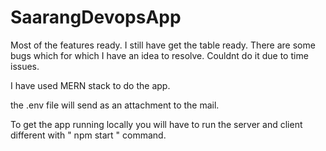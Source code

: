 # SaarangDevopsApp

Most of the features ready. 
I still have get the table ready. 
There are  some bugs which for which I have an idea to resolve. Couldnt do it due to time issues.

I have used MERN stack to do the app. 

the .env file will send as an attachment to the mail.

To get the app running locally you will have to run the server and client different with " npm start " command. 
